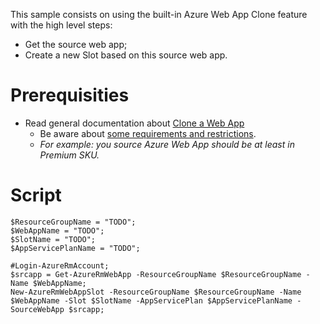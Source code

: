 This sample consists on using the built-in Azure Web App Clone feature with the high level steps:
  - Get the source web app;
  - Create a new Slot based on this source web app.

# Prerequisities

- Read general documentation about [Clone a Web App](https://docs.microsoft.com/azure/app-service/app-service-web-app-cloning)
  - Be aware about [some requirements and restrictions](https://docs.microsoft.com/azure/app-service/app-service-web-app-cloning#current-restrictions).
  - *For example: you source Azure Web App should be at least in Premium SKU.*

# Script

```
$ResourceGroupName = "TODO";
$WebAppName = "TODO";
$SlotName = "TODO";
$AppServicePlanName = "TODO";

#Login-AzureRmAccount;
$srcapp = Get-AzureRmWebApp -ResourceGroupName $ResourceGroupName -Name $WebAppName;
New-AzureRmWebAppSlot -ResourceGroupName $ResourceGroupName -Name $WebAppName -Slot $SlotName -AppServicePlan $AppServicePlanName -SourceWebApp $srcapp;
```